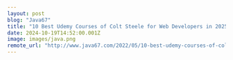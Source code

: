 ```yaml
---
layout: post
blog: "Java67"
title: "10 Best Udemy Courses of Colt Steele for Web Developers in 2025"
date: 2024-10-19T14:52:00.001Z
image: images/java.png
remote_url: "http://www.java67.com/2022/05/10-best-udemy-courses-of-colt-steele.html"
---
```

